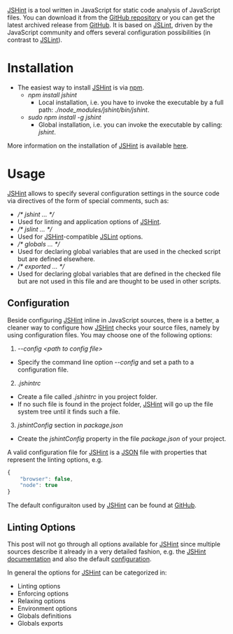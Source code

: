 [JSHint](http://jshint.com/) is a tool written in JavaScript for static code analysis of JavaScript files. You can download it from the [GitHub repository](https://github.com/jshint/jshint) or you can get the latest archived release from [GitHub](https://github.com/jshint/jshint/releases/). It is based on [JSLint](../jslint/README.md), driven by the JavaScript community and offers several configuration possibilities (in contrast to [JSLint](../jslint/README.md)).

# Installation
* The easiest way to install [JSHint](http://jshint.com/) is via [npm](https://github.com/npm/npm).
  * _npm install jshint_
    * Local installation, i.e. you have to invoke the executable by a full path: _./node_modules/jshint/bin/jshint_.
  * _sudo npm install -g jshint_
    * Global installation, i.e. you can invoke the executable by calling: _jshint_.

More information on the installation of [JSHint](http://jshint.com/) is available [here](http://jshint.com/install/).

# Usage
[JSHint](http://jshint.com/) allows to specify several configuration settings in the source code via directives of the form of special comments, such as:
* _/* jshint ... */_
 * Used for linting and application options of [JSHint](http://jshint.com/).
* _/* jslint ... */_
 * Used for [JSHint](http://jshint.com/)-compatible [JSLint](../jslint/README.md) options.
* _/* globals ... */_
 * Used for declaring global variables that are used in the checked script but are defined elsewhere.
* _/* exported ... */_
 * Used for declaring global variables that are defined in the checked file but are not used in this file and are thought to be used in other scripts.

## Configuration
Beside configuring [JSHint](http://jshint.com/) inline in JavaScript sources, there is a better, a cleaner way to configure how [JSHint](http://jshint.com/) checks your source files, namely by using configuration files. You may choose one of the following options:

1. _--config &lt;path to config file&gt;_
 * Specify the command line option _--config_ and set a path to a configuration file.
2. _.jshintrc_
 * Create a file called _.jshintrc_ in you project folder.
 * If no such file is found in the project folder, [JSHint](http://jshint.com/) will go up the file system tree until it finds such a file.
3. _jshintConfig_ section in _package.json_
 * Create the _jshintConfig_ property in the file _package.json_ of your project.

A valid configuration file for [JSHint](http://jshint.com/) is a [JSON](http://json.org/) file with properties that represent the linting options, e.g.
```javascript
{
    "browser": false,
    "node": true
}
```

The default configuraiton used by [JSHint](http://jshint.com/) can be found at [GitHub](https://github.com/jshint/jshint/blob/master/examples/.jshintrc).

## Linting Options
This post will not go through all options available for [JSHint](http://jshint.com/) since multiple sources describe it already in a very detailed fashion, e.g. the [JSHint documentation](http://jshint.com/docs/options/) and also the default [configuration](https://github.com/jshint/jshint/blob/master/examples/.jshintrc).

In general the options for [JSHint](http://jshint.com/) can be categorized in:
* Linting options
 * Enforcing options
 * Relaxing options
* Environment options
* Globals definitions
* Globals exports
